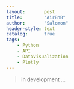 ```yaml
---
layout:       post
title:        "AirBnB"
author:       "Salomon"
header-style: text
catalog:      true
tags:
    - Python
    - API
    - DataVisualization
    - Plotly
---
```


> in development ...
